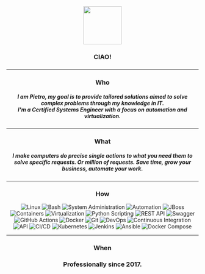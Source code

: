 
<div id="header" align="center">
  <img width="100px" src="https://media.giphy.com/media/JDZScKtRfiur4HRWPz/giphy.gif">
  <h3>CIAO!<h3>
</div>
<hr>
<div id="hello" align="center">
    <h3> Who </h3>
  <h5>I am Pietro, my goal is to provide tailored solutions aimed to solve complex problems through my knowledge in IT.<br>I'm a Certified Systems Engineer with a focus on automation and virtualization.</h5>
</div>
<hr>
<div align="center">
    <h3> What </h3>
  <h5>I make computers do precise single actions to what you need them to solve specific requests. Or million of requests.
Save time, grow your business, automate your work.</h5>
</div>
<hr>
<div align="center">
 <h3> How </h3>
 
![Linux](https://img.shields.io/badge/Linux-blue)
![Bash](https://img.shields.io/badge/Bash-black)
![System Administration](https://img.shields.io/badge/System_Administration-brightgreen)
![Automation](https://img.shields.io/badge/Automation-red)
![JBoss](https://img.shields.io/badge/JBoss-blueviolet)
![Containers](https://img.shields.io/badge/Containers-yellowgreen)
![Virtualization](https://img.shields.io/badge/Virtualization-blue)
![Python Scripting](https://img.shields.io/badge/Python_Scripting-yellow)
![REST API](https://img.shields.io/badge/REST_API-red)
![Swagger](https://img.shields.io/badge/Swagger-blueviolet)
![GitHub Actions](https://img.shields.io/badge/GitHub_Actions-blueviolet)
![Docker](https://img.shields.io/badge/Docker-blue)
![Git](https://img.shields.io/badge/Git-orange)
![DevOps](https://img.shields.io/badge/DevOps-red)
![Continuous Integration](https://img.shields.io/badge/Continuous_Integration-yellowgreen)
![API](https://img.shields.io/badge/API-blue)
![CI/CD](https://img.shields.io/badge/CI/CD-blueviolet)
![Kubernetes](https://img.shields.io/badge/Kubernetes-blue)
![Jenkins](https://img.shields.io/badge/Jenkins-red)
![Ansible](https://img.shields.io/badge/Ansible-yellow)
![Docker Compose](https://img.shields.io/badge/Docker_Compose-yellowgreen)
  </div>
<hr>
<div align="center">
  <h3> When </h3>
<h3>Professionally since 2017.</h3>
</div>
